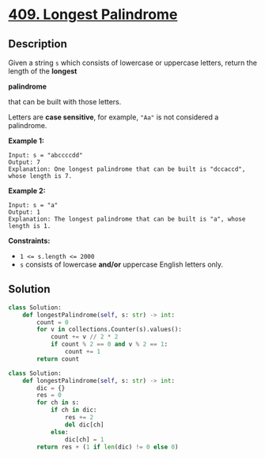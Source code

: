 # [409. Longest Palindrome](https://leetcode.com/problems/longest-palindrome/description/?envType=daily-question&envId=2024-06-04)

## Description

Given a string `s` which consists of lowercase or uppercase letters, return the length of the **longest**

**palindrome**

that can be built with those letters.

Letters are **case sensitive**, for example, `"Aa"` is not considered a palindrome.

**Example 1:**

```
Input: s = "abccccdd"
Output: 7
Explanation: One longest palindrome that can be built is "dccaccd", whose length is 7.

```

**Example 2:**

```
Input: s = "a"
Output: 1
Explanation: The longest palindrome that can be built is "a", whose length is 1.

```

**Constraints:**

- `1 <= s.length <= 2000`
- `s` consists of lowercase **and/or** uppercase English letters only.

## Solution

```python
class Solution:
    def longestPalindrome(self, s: str) -> int:
        count = 0
        for v in collections.Counter(s).values():
            count += v // 2 * 2
            if count % 2 == 0 and v % 2 == 1:
                count += 1
        return count
```

```python
class Solution:
    def longestPalindrome(self, s: str) -> int:
        dic = {}
        res = 0
        for ch in s:
            if ch in dic:
                res += 2
                del dic[ch]
            else:
                dic[ch] = 1
        return res + (1 if len(dic) != 0 else 0)
```
